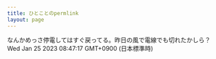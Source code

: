 ```yaml
---
title: ひとことのpermlink
layout: page
---
```

<div class="box" dt="1674604037419">
  なんかめっさ停電してはすぐ戻ってる。昨日の風で電線でも切れたかしら？
  <div class="content is-small">Wed Jan 25 2023 08:47:17 GMT+0900 (日本標準時)</div>
</div>